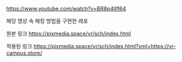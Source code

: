 https://www.youtube.com/watch?v=BR8p4llfl64

해당 영상 속 해킹 방법을 구현한 레포


원본 링크
https://pixmedia.space/vr/sch/index.html

적용된 링크
https://pixmedia.space/vr/sch/index.html?xml=https://vr-campus.store/ 

